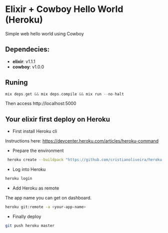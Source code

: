 # Elixir + Cowboy Hello World (Heroku)
Simple web hello world using Cowboy

## Dependecies:
  - **elixir**: v1.1.1
  - **cowboy**: v1.0.0

## Runing
```Elixir
mix deps.get && mix deps.compile && mix run --no-halt
```
Then access http://localhost:5000

## Your elixir first deploy on Heroku
 - First install Heroku cli

 Instructions here: https://devcenter.heroku.com/articles/heroku-command
 - Prepare the environment
```bash
 heroku create --buildpack "https://github.com/cristianoliveira/heroku-buildpack-elixir.git"
```
- Log into Heroku
```bash
heroku login
```
- Add Heroku as remote

The app name you can get on dashboard.
```bash
heroku git:remote -a <your-app-name>
```

- Finally deploy
```bash
git push heroku master
```
